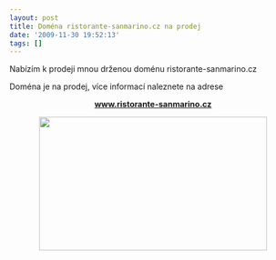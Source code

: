 ```yaml
---
layout: post
title: Doména ristorante-sanmarino.cz na prodej
date: '2009-11-30 19:52:13'
tags: []
---
```


Nabízím k prodeji mnou drženou doménu ristorante-sanmarino.cz


<p>Doména je na prodej, více informací naleznete na adrese</p>

<p style="text-align:center"><strong><a
href="http://ristorante-sanmarino.cz">www.ristorante-sanmarino.cz</a></strong></p>

<div style="text-align:center"><img
src="/images/63.png" width="400" height="235" /></div>

